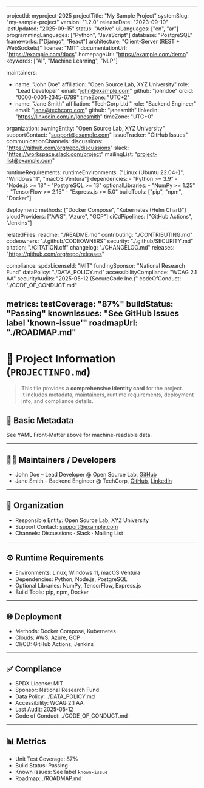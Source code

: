 
---
projectId: myproject-2025
projectTitle: "My Sample Project"
systemSlug: "my-sample-project"
version: "1.2.0"
releaseDate: "2023-09-10"
lastUpdated: "2025-09-15"
status: "Active"
uiLanguages: ["en", "ar"]
programmingLanguages: ["Python", "JavaScript"]
database: "PostgreSQL"
frameworks: ["Django", "React"]
architecture: "Client-Server (REST + WebSockets)"
license: "MIT"
documentationUrl: "https://example.com/docs"
homepageUrl: "https://example.com/demo"
keywords: ["AI", "Machine Learning", "NLP"]

maintainers:
  - name: "John Doe"
    affiliation: "Open Source Lab, XYZ University"
    role: "Lead Developer"
    email: "john@example.com"
    github: "johndoe"
    orcid: "0000-0001-2345-6789"
    timeZone: "UTC+2"
  - name: "Jane Smith"
    affiliation: "TechCorp Ltd."
    role: "Backend Engineer"
    email: "jane@techcorp.com"
    github: "janesmith"
    linkedin: "https://linkedin.com/in/janesmith"
    timeZone: "UTC+0"

organization:
  owningEntity: "Open Source Lab, XYZ University"
  supportContact: "support@example.com"
  issueTracker: "GitHub Issues"
  communicationChannels:
    discussions: "https://github.com/org/repo/discussions"
    slack: "https://workspace.slack.com/project"
    mailingList: "project-list@example.com"

runtimeRequirements:
  runtimeEnvironments: ["Linux (Ubuntu 22.04+)", "Windows 11", "macOS Ventura"]
  dependencies:
    - "Python >= 3.9"
    - "Node.js >= 18"
    - "PostgreSQL >= 13"
  optionalLibraries:
    - "NumPy >= 1.25"
    - "TensorFlow >= 2.15"
    - "Express.js >= 5.0"
  buildTools: ["pip", "npm", "Docker"]

deployment:
  methods: ["Docker Compose", "Kubernetes (Helm Chart)"]
  cloudProviders: ["AWS", "Azure", "GCP"]
  ciCdPipelines: ["GitHub Actions", "Jenkins"]

relatedFiles:
  readme: "./README.md"
  contributing: "./CONTRIBUTING.md"
  codeowners: "./.github/CODEOWNERS"
  security: "./.github/SECURITY.md"
  citation: "./CITATION.cff"
  changelog: "./CHANGELOG.md"
  releases: "https://github.com/org/repo/releases"

compliance:
  spdxLicenseId: "MIT"
  fundingSponsor: "National Research Fund"
  dataPolicy: "./DATA_POLICY.md"
  accessibilityCompliance: "WCAG 2.1 AA"
  securityAudits: "2025-05-12 (SecureCode Inc.)"
  codeOfConduct: "./CODE_OF_CONDUCT.md"

metrics:
  testCoverage: "87%"
  buildStatus: "Passing"
  knownIssues: "See GitHub Issues label 'known-issue'"
  roadmapUrl: "./ROADMAP.md"
---

# 📝 Project Information (`PROJECTINFO.md`)

> This file provides a **comprehensive identity card** for the project.  
> It includes metadata, maintainers, runtime requirements, deployment info, and compliance details.

## 📌 Basic Metadata
See YAML Front-Matter above for machine-readable data.  

---

## 👨‍💻 Maintainers / Developers
- John Doe – Lead Developer @ Open Source Lab, [GitHub](https://github.com/johndoe)  
- Jane Smith – Backend Engineer @ TechCorp, [GitHub](https://github.com/janesmith), [LinkedIn](https://linkedin.com/in/janesmith)  

---

## 🏢 Organization
- Responsible Entity: Open Source Lab, XYZ University  
- Support Contact: support@example.com  
- Channels: Discussions · Slack · Mailing List  

---

## ⚙️ Runtime Requirements
- Environments: Linux, Windows 11, macOS Ventura  
- Dependencies: Python, Node.js, PostgreSQL  
- Optional Libraries: NumPy, TensorFlow, Express.js  
- Build Tools: pip, npm, Docker  

---

## 🌐 Deployment
- Methods: Docker Compose, Kubernetes  
- Clouds: AWS, Azure, GCP  
- CI/CD: GitHub Actions, Jenkins  

---

## ✅ Compliance
- SPDX License: MIT  
- Sponsor: National Research Fund  
- Data Policy: ./DATA_POLICY.md  
- Accessibility: WCAG 2.1 AA  
- Last Audit: 2025-05-12  
- Code of Conduct: ./CODE_OF_CONDUCT.md  

---

## 📊 Metrics
- Unit Test Coverage: 87%  
- Build Status: Passing  
- Known Issues: See label `known-issue`  
- Roadmap: ./ROADMAP.md
